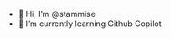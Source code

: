 - 👋 Hi, I’m @stammise
- 🌱 I’m currently learning Github Copilot

<!---
stammise/stammise is a ✨ special ✨ repository because its `README.md` (this file) appears on your GitHub profile.
You can click the Preview link to take a look at your changes.
--->
